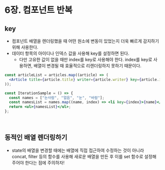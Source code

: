 # 6장. 컴포넌트 반복

## key

- 컴포넌트 배열을 렌더링했을 때 어떤 원소에 변동이 있었는지 더욱 빠르게 감지하기 위해 사용한다.
- 데이터 항목의 아이디나 인덱스 값을 사용해 key를 설정하면 된다.
  - 다만 고유한 값이 없을 때만 index를 key로 사용해야 한다. index를 key로 사용하면, 배열이 변경될 때 효율적으로 리렌더링하지 못하기 때문이다.

```jsx
const articleList = articles.map((article) => (
  <Article title={article.title} writer={article.writer} key={article.id} />
));
```

```jsx
const IterationSample = () => {
  const names = ["눈사람", "얼음", "눈", "바람"];
  const namesList = names.map((name, index) => <li key={index}>{name}</li>);
  return <ul>{namesList}</ul>;
};
```

<br/>

## 동적인 배열 렌더링하기

- state의 배열을 변경할 때에는 배열에 직접 접근하여 수정하는 것이 아니라 concat, filter 등의 함수를 사용해 새로운 배열을 만든 후 이를 set 함수로 설정해 주어야 한다는 점에 주의하자!
